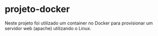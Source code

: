 # projeto-docker
Neste projeto foi utilizado um container no Docker para provisionar um servidor web (apache) utilizando o Linux.
